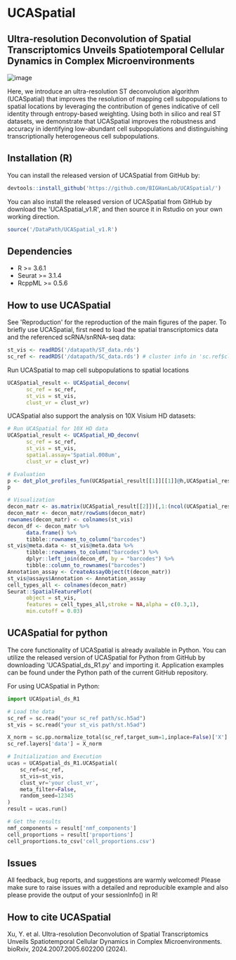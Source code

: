 # UCASpatial
## Ultra-resolution Deconvolution of Spatial Transcriptomics Unveils Spatiotemporal Cellular Dynamics in Complex Microenvironments
![image](https://github.com/BIGHanLab/UCASpatial/assets/167292686/96adbd00-41cd-49ee-a0d8-2e0fc52d33ba)

Here, we introduce an ultra-resolution ST deconvolution algorithm (UCASpatial) that improves the resolution of mapping cell subpopulations to spatial locations by leveraging the contribution of genes indicative of cell identity through entropy-based weighting. Using both in silico and real ST datasets, we demonstrate that UCASpatial improves the robustness and accuracy in identifying low-abundant cell subpopulations and distinguishing transcriptionally heterogeneous cell subpopulations. 

## Installation (R)
You can install the released version of UCASpatial from GitHub by:
```R
devtools::install_github('https://github.com/BIGHanLab/UCASpatial/')
```
You can also install the released version of UCASpatial from GitHub by download the 'UCASpatial_v1.R', and then source it in Rstudio on your own working direction.
```R
source('/DataPath/UCASpatial_v1.R')
```
## Dependencies
* R >= 3.6.1
* Seurat >= 3.1.4
* RcppML >= 0.5.6
## How to use UCASpatial
See 'Reproduction' for the reproduction of the main figures of the paper.
To briefly use UCASpatial, first need to load the spatial transcriptomics data and the referenced scRNA/snRNA-seq data:
```R
st_vis <- readRDS('/datapath/ST_data.rds')
sc_ref <- readRDS('/datapath/SC_data.rds') # cluster info in 'sc.ref$clust_vr'
```
Run UCASpatial to map cell subpopulations to spatial locations
```R
UCASpatial_result <- UCASpatial_deconv(
      sc_ref = sc_ref,
      st_vis = st_vis,
      clust_vr = clust_vr)
```
UCASpatial also support the analysis on 10X Visium HD datasets:
```R
# Run UCASpatial for 10X HD data
UCASpatial_result <- UCASpatial_HD_deconv(
      sc_ref = sc_ref,
      st_vis = st_vis,
      spatial.assay='Spatial.008um',
      clust_vr = clust_vr)
```

```R
# Evaluation
p <- dot_plot_profiles_fun(UCASpatial_result[[1]][[1]]@h,UCASpatial_result[[1]][[2]])[2]
p
```
```R
# Visualization
decon_matr <- as.matrix(UCASpatial_result[[2]])[,1:(ncol(UCASpatial_result[[2]])-1)]
decon_matr <- decon_matr/rowSums(decon_matr)
rownames(decon_matr) <- colnames(st_vis)
decon_df <- decon_matr %>%
      data.frame() %>%
      tibble::rownames_to_column("barcodes")
st_vis@meta.data <- st_vis@meta.data %>%
      tibble::rownames_to_column("barcodes") %>%
      dplyr::left_join(decon_df, by = "barcodes") %>%
      tibble::column_to_rownames("barcodes")
Annotation_assay <- CreateAssayObject(t(decon_matr))
st_vis@assays$Annotation <- Annotation_assay
cell_types_all <- colnames(decon_matr)
Seurat::SpatialFeaturePlot(
      object = st_vis,
      features = cell_types_all,stroke = NA,alpha = c(0.3,1),
      min.cutoff = 0.03)
```
## UCASpatial for python
The core functionality of UCASpatial is already available in Python.
You can utilize the released version of UCASpatial for Python from GitHub by downloading 'UCASpatial_ds_R1.py' and importing it. Application examples can be found under the Python path of the current GitHub repository.

For using UCASpatial in Python:
```python
import UCASpatial_ds_R1

# Load the data
sc_ref = sc.read("your sc_ref path/sc.h5ad")
st_vis = sc.read("your st_vis path/st.h5ad")

X_norm = sc.pp.normalize_total(sc_ref,target_sum=1,inplace=False)['X']
sc_ref.layers['data'] = X_norm

# Initialization and Execution
ucas = UCASpatial_ds_R1.UCASpatial(
    sc_ref=sc_ref,
    st_vis=st_vis,
    clust_vr='your clust_vr',
    meta_filter=False,
    random_seed=12345
)
result = ucas.run()

# Get the results
nmf_components = result['nmf_components']
cell_proportions = result['proportions']
cell_proportions.to_csv('cell_proportions.csv')
```

## Issues
All feedback, bug reports, and suggestions are warmly welcomed! Please make sure to raise issues with a detailed and reproducible example and also please provide the output of your sessionInfo() in R!

## How to cite UCASpatial
Xu, Y. et al. Ultra-resolution Deconvolution of Spatial Transcriptomics Unveils Spatiotemporal Cellular Dynamics in Complex Microenvironments. bioRxiv, 2024.2007.2005.602200 (2024).


